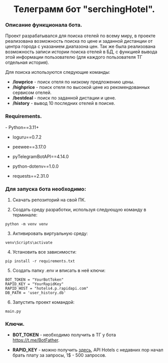 <h1 align="center">Телеграмм бот "serchingHotel".</h1>

<h3>Описание функционала бота.</h3>
Проект разрабатывался для поиска отелей по всему миру, в 
проекте реализована возможность поиска по цене и заданной
дистанции от центра города с указанием диапазона цен. Так 
же была реализована возможность записи истории поиска 
отелей в БД, с функцией вывода этой информации пользователю
(для каждого пользователя ТГ отдельная история).

Для поиска используются следующие команды:
- **/lowprice** - поиск отеля по низкому предложению цены.
- **/highprice** - поиск отеля по высокой цене из 
рекомендованных сервисом отелей.
- **/bestdeal** - поиск по заданной дистации и цене.
- **/history** - вывод 10 последних отелей в поиске.

<h3>Requirements.</h3>
- Python==3.11+

- loguru==0.7.2
  
- peewee==3.17.0
  
- pyTelegramBotAPI==4.14.0
  
- python-dotenv==1.0.0
  
- requests==2.31.0

<h3>Для запуска бота необходимо:</h3>

1. Скачать репозиторий на свой ПК.

2. Создать среду разработки, используя 
следующую команду в терминале:

```
python -m venv venv
```

3. Активировать виртуальную среду:

```
venv\Scripts\activate
```

4. Установить все зависимости:

```
pip install -r requirements.txt
```

5. Создать папку .env и вписать в неё ключи:

```
BOT_TOKEN = "YourBotToken"
RAPID_KEY = "YourRapidKey"
RAPID_HOST = "hotels4.p.rapidapi.com"
DB_PATH = 'user_history.db'
```

6. Запустить проект командой:

```
main.py
```

<h3>Ключи.</h3>

- **BOT_TOKEN** - необходимо получить в ТГ у бота https://t.me/BotFather.

- **RAPID_KEY** - можно получить [здесь](https://rapidapi.com/apidojo/api/hotels4/), API 
Hotels с недавних пор начал брать плату за запросы, 1$ - 
500 запросов.


